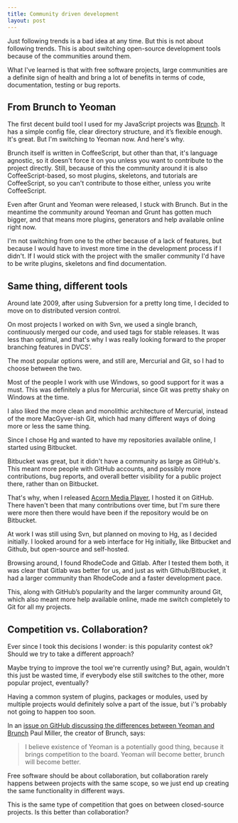 ```yaml
---
title: Community driven development
layout: post
---
```


Just following trends is a bad idea at any time. But this is not about following trends. This is about switching open-source development tools because of the communities around them.

What I've learned is that with free software projects, large communities are a definite sign of health and bring a lot of benefits in terms of code, documentation, testing or bug reports.

## From Brunch to Yeoman

The first decent build tool I used for my JavaScript projects was [Brunch](http://brunch.io/). It has a simple config file, clear directory structure, and it’s flexible enough. It's great. But I'm switching to Yeoman now. And here's why.

Brunch itself is written in CoffeeScript, but other than that, it's language agnostic, so it doesn't force it on you unless you want to contribute to the project directly. Still, because of this the community around it is also CoffeeScript-based, so most plugins, skeletons, and tutorials are CoffeeScript, so you can't contribute to those either, unless you write CoffeeScript.

Even after Grunt and Yeoman were released, I stuck with Brunch. But in the meantime the community around Yeoman and Grunt has gotten much bigger, and that means more plugins, generators and help available online right now.

I'm not switching from one to the other because of a lack of features, but because I would have to invest more time in the development process if I didn't. If I would stick with the project with the smaller community I'd have to be write plugins, skeletons and find documentation.

## Same thing, different tools

Around late 2009, after using Subversion for a pretty long time, I decided to move on to distributed version control.

On most projects I worked on with Svn, we used a single branch, continuously merged our code, and used tags for stable releases. It was less than optimal, and that's why I was really looking forward to the proper branching features in DVCS'.

The most popular options were, and still are, Mercurial and Git, so I had to choose between the two.

Most of the people I work with use Windows, so good support for it was a must. This was definitely a plus for Mercurial, since Git was pretty shaky on Windows at the time.

I also liked the more clean and monolithic architecture of Mercurial, instead of the more MacGyver-ish Git, which had many different ways of doing more or less the same thing.

Since I chose Hg and wanted to have my repositories available online, I started using Bitbucket.

Bitbucket was great, but it didn't have a community as large as GitHub's. This meant more people with GitHub accounts, and possibly more contributions, bug reports, and overall better visibility for a public project there, rather than on Bitbucket.

That's why, when I released [Acorn Media Player](https://github.com/ghinda/acornmediaplayer), I hosted it on GitHub. There haven't been that many contributions over time, but I'm sure there were more then there would have been if the repository would be on Bitbucket.

At work I was still using Svn, but planned on moving to Hg, as I decided initially. I looked around for a web interface for Hg initially, like Bitbucket and Github, but open-source and self-hosted.

Browsing around, I found RhodeCode and Gitlab. After I tested them both, it was clear that Gitlab was better for us, and just as with Github/Bitbucket, it had a larger community than RhodeCode and a faster development pace.

This, along with GitHub’s popularity and the larger community around Git, which also meant more help available online, made me switch completely to Git for all my projects.

## Competition vs. Collaboration?

Ever since I took this decisions I wonder: is this popularity contest ok? Should we try to take a different approach?

Maybe trying to improve the tool we're currently using? But, again, wouldn't this just be wasted time, if everybody else still switches to the other, more popular project, eventually?

Having a common system of plugins, packages or modules, used by multiple projects would definitely solve a part of the issue, but i'’s probably not going to happen too soon.

In an [issue on GitHub discussing the differences between Yeoman and Brunch](https://github.com/brunch/brunch/issues/408) Paul Miller, the creator of Brunch, says:

> I believe existence of Yeoman is a potentially good thing, because it brings competition to the board. Yeoman will become better, brunch will become better.

Free software should be about collaboration, but collaboration rarely happens between projects with the same scope, so we just end up creating the same functionality in different ways.

This is the same type of competition that goes on between closed-source projects. Is this better than collaboration?

